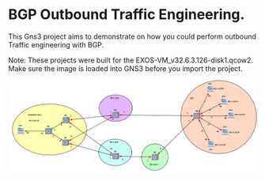 # BGP Outbound Traffic Engineering.

This Gns3 project aims to demonstrate on how you could perform outbound Traffic engineering with BGP.

Note: These projects were built for the EXOS-VM_v32.6.3.126-disk1.qcow2.  Make sure the image is loaded into GNS3 before you import the project.

<img src="bgp_outbound_te.png">
